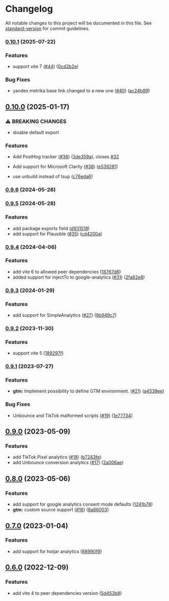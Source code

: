 # Changelog

All notable changes to this project will be documented in this file. See [standard-version](https://github.com/conventional-changelog/standard-version) for commit guidelines.

### [0.10.1](https://github.com/stafyniaksacha/vite-plugin-radar/compare/v0.10.0...v0.10.1) (2025-07-22)


### Features

* support vite 7 ([#44](https://github.com/stafyniaksacha/vite-plugin-radar/issues/44)) ([0cd2b2e](https://github.com/stafyniaksacha/vite-plugin-radar/commit/0cd2b2ee8d4fbe4a3dc6dc131698764a2d79435a))


### Bug Fixes

* yandex metrika base link changed to a new one ([#40](https://github.com/stafyniaksacha/vite-plugin-radar/issues/40)) ([ac24b89](https://github.com/stafyniaksacha/vite-plugin-radar/commit/ac24b89da566cf2702ec09d00d2408d995ed4aa1))

## [0.10.0](https://github.com/stafyniaksacha/vite-plugin-radar/compare/v0.9.6...v0.10.0) (2025-01-17)


### ⚠ BREAKING CHANGES

* disable default export

### Features

* Add PostHog tracker ([#36](https://github.com/stafyniaksacha/vite-plugin-radar/issues/36)) ([3de359a](https://github.com/stafyniaksacha/vite-plugin-radar/commit/3de359acf82a46a762a000127a1b43d33999aae1)), closes [#32](https://github.com/stafyniaksacha/vite-plugin-radar/issues/32)
* Add support for Microsoft Clarity ([#38](https://github.com/stafyniaksacha/vite-plugin-radar/issues/38)) ([e539281](https://github.com/stafyniaksacha/vite-plugin-radar/commit/e5392818271bc555224c807f2d887e23f8d78d3b))


* use unbuild instead of tsup ([c76eda6](https://github.com/stafyniaksacha/vite-plugin-radar/commit/c76eda6637e38b8e4ee49d5fbd3d6f6ed13b3dfc))

### [0.9.6](https://github.com/stafyniaksacha/vite-plugin-radar/compare/v0.9.5...v0.9.6) (2024-05-28)

### [0.9.5](https://github.com/stafyniaksacha/vite-plugin-radar/compare/v0.9.4...v0.9.5) (2024-05-28)


### Features

* add package exports field ([d931518](https://github.com/stafyniaksacha/vite-plugin-radar/commit/d93151801cc28603c7f66e874d122793848d6b27))
* add support for Plausible ([#35](https://github.com/stafyniaksacha/vite-plugin-radar/issues/35)) ([cd4200a](https://github.com/stafyniaksacha/vite-plugin-radar/commit/cd4200a0b10487263846669d6199b7c165a17606))

### [0.9.4](https://github.com/stafyniaksacha/vite-plugin-radar/compare/v0.9.3...v0.9.4) (2024-04-06)


### Features

* add vite 6 to allowed peer dependencies ([18767d8](https://github.com/stafyniaksacha/vite-plugin-radar/commit/18767d85743efb9b24c6df7c2eff34b732df5011))
* added support for injectTo to google-analytics ([#31](https://github.com/stafyniaksacha/vite-plugin-radar/issues/31)) ([2fa82e8](https://github.com/stafyniaksacha/vite-plugin-radar/commit/2fa82e8ac00cc60fc029849fdf962a383c008140))

### [0.9.3](https://github.com/stafyniaksacha/vite-plugin-radar/compare/v0.9.2...v0.9.3) (2024-01-29)


### Features

* add support for SimpleAnalytics ([#27](https://github.com/stafyniaksacha/vite-plugin-radar/issues/27)) ([9b949c7](https://github.com/stafyniaksacha/vite-plugin-radar/commit/9b949c71939998cf5be1f556429bf1dc68ce3547))

### [0.9.2](https://github.com/stafyniaksacha/vite-plugin-radar/compare/v0.9.1...v0.9.2) (2023-11-30)


### Features

* support vite 5 ([189297f](https://github.com/stafyniaksacha/vite-plugin-radar/commit/189297fdfbeadca9b0e3faf59a2d86ad26367528))

### [0.9.1](https://github.com/stafyniaksacha/vite-plugin-radar/compare/v0.9.0...v0.9.1) (2023-07-27)


### Features

* **gtm:** Implement possibility to define GTM environment. ([#21](https://github.com/stafyniaksacha/vite-plugin-radar/issues/21)) ([a4539ee](https://github.com/stafyniaksacha/vite-plugin-radar/commit/a4539ee27e1c30efac7ffca7dfde1c1da846d9f0))


### Bug Fixes

* Unbounce and TikTok malformed scripts ([#19](https://github.com/stafyniaksacha/vite-plugin-radar/issues/19)) ([1e77734](https://github.com/stafyniaksacha/vite-plugin-radar/commit/1e77734cc7055d2bbc8b344b151ba7f6ac55bb3a))

## [0.9.0](https://github.com/stafyniaksacha/vite-plugin-radar/compare/v0.8.0...v0.9.0) (2023-05-09)


### Features

* add TikTok Pixel analytics ([#18](https://github.com/stafyniaksacha/vite-plugin-radar/issues/18)) ([b7243fe](https://github.com/stafyniaksacha/vite-plugin-radar/commit/b7243fef455f95b3377b811342623ba9f07da481))
* add Unbounce conversion analytics ([#17](https://github.com/stafyniaksacha/vite-plugin-radar/issues/17)) ([2a006ae](https://github.com/stafyniaksacha/vite-plugin-radar/commit/2a006ae87baab7a7403692ead6fc893d4384e15a))

## [0.8.0](https://github.com/stafyniaksacha/vite-plugin-radar/compare/v0.7.0...v0.8.0) (2023-05-06)


### Features

* add support for google analytics consent mode defaults ([1241b78](https://github.com/stafyniaksacha/vite-plugin-radar/commit/1241b789eb77fa90961c65babdea6f614fc10e75))
* **gtm:** custom source support ([#16](https://github.com/stafyniaksacha/vite-plugin-radar/issues/16)) ([8a66003](https://github.com/stafyniaksacha/vite-plugin-radar/commit/8a6600328cc6e0a9b3a8f4d231ba4d4daba5fbc5))

## [0.7.0](https://github.com/stafyniaksacha/vite-plugin-radar/compare/v0.6.0...v0.7.0) (2023-01-04)


### Features

* add support for hotjar analytics ([88990f9](https://github.com/stafyniaksacha/vite-plugin-radar/commit/88990f9862ed49a3743ef546a43eb54a7b06c55a))

## [0.6.0](https://github.com/stafyniaksacha/vite-plugin-radar/compare/v0.5.0...v0.6.0) (2022-12-09)


### Features

* add vite 4 to peer dependencies version ([5d453b8](https://github.com/stafyniaksacha/vite-plugin-radar/commit/5d453b869433ccc3a98a7a73b44e858904652186))
